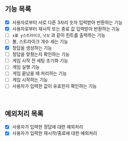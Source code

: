 ## 기능 목록

- [x] 사용자로부터 서로 다른 3자리 숫자 입력받아 반환하는 기능
- [x] 사용자로부터 재시작 또는 종료 값 입력받아 반환하는 기능
- [ ] `x볼 y스트라이크`, `낫싱` 과 같이 힌트를 출력하는 기능
- [ ] 볼, 스트라이크 개수 세는 기능
- [x] 정답을 생성하는 기능
- [ ] 정답을 맞췄는지 확인하는 기능
- [ ] 게임 시작 전 세팅 초기화 기능
- [ ] 게임 실행 기능
- [ ] 게임 끝났을 때 처리하는 기능
- [ ] 게임 시작하는 기능
- [ ] 사용자가 입력한 값이 유효한지 확인하는 기능

<br>

## 예외처리 목록

- [x] 사용자가 입력한 정답에 대한 예외처리
- [x] 사용자가 입력한 재시작/종료에 대한 예외처리